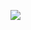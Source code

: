 ![](https://www.nta.go.jp/tmp/62a52a03-980a-4c3c-9d0e-8f0ee0799a30/images/61f714481413d5d7702cbe1e7d8ffd4035361a6120373eba5b055cc55e0fb825.jpg)
